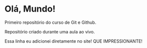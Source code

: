 # Olá, Mundo!
 Primeiro repositório do curso de Git e Github.

 Repositório criado durante uma aula ao vivo.
 
 Essa linha eu adicionei diretamente no site! QUE IMPRESSIONANTE!
